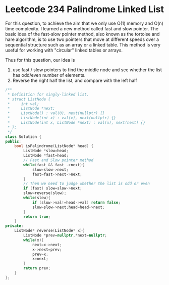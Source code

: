 # Leetcode 234 Palindrome Linked List
For this question, to achieve the aim that we only use O(1) memory and O(n) time complexity. I learned a new method called fast and slow pointer.
The basic idea of the fast-slow pointer method, also known as the tortoise and hare algorithm, is to use two pointers that move at different speeds over a sequential structure such as an array or a linked table. This method is very useful for working with "circular" linked tables or arrays.

Thus for this question, our idea is 
1. use fast / slow pointers to find the middle node and see whether the list has odd/even number of elements.
2. Reverse the right half the list, and compare with the left half


```cpp
/**
 * Definition for singly-linked list.
 * struct ListNode {
 *     int val;
 *     ListNode *next;
 *     ListNode() : val(0), next(nullptr) {}
 *     ListNode(int x) : val(x), next(nullptr) {}
 *     ListNode(int x, ListNode *next) : val(x), next(next) {}
 * };
 */
class Solution {
public:
    bool isPalindrome(ListNode* head) {
        ListNode *slow=head;
        ListNode *fast=head;
        // Fast and Slow pointer method
        while(fast && fast ->next){
            slow=slow->next;
            fast=fast->next->next;
        }
        // Then we need to judge whether the list is odd or even
        if (fast) slow=slow->next;
        slow=reverse(slow);
        while(slow){
            if (slow->val!=head->val) return false;
            slow=slow->next;head=head->next;
        }
        return true;
    }
private:
    ListNode* reverse(ListNode* x){
        ListNode *prev=nullptr,*next=nullptr;
        while(x){
            next=x->next;
            x->next=prev;
            prev=x;
            x=next;
        }
        return prev;
    }
};
```
